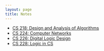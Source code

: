 ```yaml
---
layout: page
title: Notes
---
```


- [CS 218: Design and Analysis of Algorithms](./CS218.md)
- [CS 224: Computer Networks](./CS224)
- [CS 226: Digital Logic Design](./CS226.md)
- [CS 228: Logic in CS](./CS228.md)
